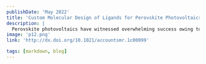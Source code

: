 ```yaml
---
publishDate: 'May 2022'
title: 'Custom Molecular Design of Ligands for Perovskite Photovoltaics'
description: |
  Perovskite photovoltaics have witnessed overwhelming success owing to their high power conversion efficiency, low voltage deficit, sensitive photoelectric response and good operational stability. However, solution-processed, polycrystalline perovskite films inevitably contain a high density of crystallographic defects, such as uncoordinated ions and dangling bonds at the surfaces and grain boundaries, which can result in charge recombination, thus causing energy loss and impaired device performance. These intrinsic imperfections can be remedied through a chemically induced intermarriage between halide perovskites of soft crystallographic nature and judiciously designed exotic ligand molecules. Utilizing rational molecular design of the component moieties, i.e., the core and tail functional groups, the ligand molecules can be endowed with both more comprehensive and salient advantages to further boost device performance, thus setting perovskite photovoltaics on course for a more prosperous future.
image: 'p12.png'
link: 'http://dx.doi.org/10.1021/accountsmr.1c00099'

tags: [markdown, blog]
---
```

